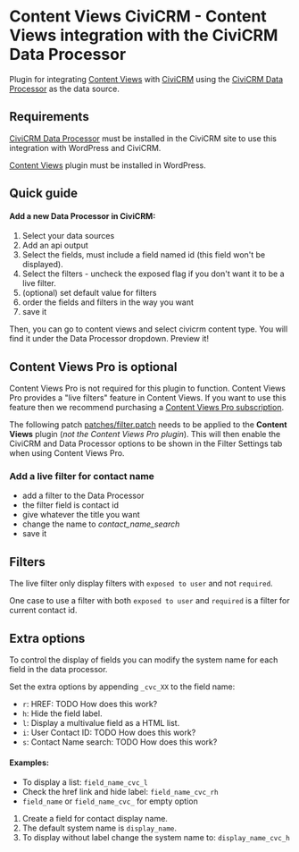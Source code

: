# Content Views CiviCRM - Content Views integration with the CiviCRM Data Processor

Plugin for integrating [Content Views](https://wordpress.org/plugins/content-views-query-and-display-post-page/) with [CiviCRM](https://civicrm.org) using the [CiviCRM Data Processor](https://lab.civicrm.org/extensions/dataprocessor) as the data source.

## Requirements

[CiviCRM Data Processor](https://lab.civicrm.org/extensions/dataprocessor) must be installed in the CiviCRM site to use this integration with WordPress and CiviCRM.

[Content Views](https://wordpress.org/plugins/content-views-query-and-display-post-page/) plugin must be installed in WordPress.

## Quick guide

#### Add a new Data Processor in CiviCRM:
1. Select your data sources
1. Add an api output
1. Select the fields, must include a field named id (this field won't be displayed).
1. Select the filters - uncheck the exposed flag if you don't want it to be a live filter.
1. (optional) set default value for filters
1. order the fields and filters in the way you want
1. save it

Then, you can go to content views and select civicrm content type. You will find it under the Data Processor dropdown. Preview it!

## Content Views Pro is optional

Content Views Pro is not required for this plugin to function. Content Views Pro provides a "live filters" feature in Content Views. If you want to use this feature then we recommend purchasing a [Content Views Pro subscription](https://www.contentviewspro.com/).

The following patch [patches/filter.patch](https://github.com/agileware/content-views-civicrm-data-processor/blob/master/patches/filter.patch) needs to be applied to the **Content Views** plugin (_not the Content Views Pro plugin_). This will then enable the CiviCRM and Data Processor options to be shown in the Filter Settings tab when using Content Views Pro. 

### Add a live filter for contact name

- add a filter to the Data Processor
- the filter field is contact id
- give whatever the title you want
- change the name to *contact_name_search* 
- save it

## Filters
The live filter only display filters with `exposed to user` and not `required`.

One case to use a filter with both `exposed to user` and `required` is a filter for current contact id.

## Extra options
To control the display of fields you can modify the system name for each field in the data processor.

Set the extra options by appending `_cvc_XX` to the field name:
- `r`: HREF: TODO How does this work?
- `h`: Hide the field label.
- `l`: Display a multivalue field as a HTML list.
- `i`: User Contact ID: TODO How does this work?
- `s`: Contact Name search: TODO How does this work?

#### Examples:
- To display a list: `field_name_cvc_l`
- Check the href link and hide label: `field_name_cvc_rh`
- `field_name` or `field_name_cvc_` for empty option

1. Create a field for contact display name.
1. The default system name is `display_name`.
1. To display without label change the system name to: `display_name_cvc_h`
